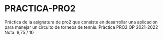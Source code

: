 # PRACTICA-PRO2
Práctica de la asignatura de pro2 que consiste en desarrollar una aplicación para manejar un circuito de torneos de tennis.
Pràctica PRO2 QP 2021-2022
Nota: 9,75 / 10
